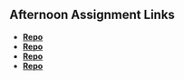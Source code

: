 ## Afternoon Assignment Links

* **[Repo](https://github.com/lincmarler/vue-playground)**
* **[Repo](https://github.com/lincmarler/GiftedP-2)**
* **[Repo](https://github.com/lincmarler/gregsListVue)**
* **[Repo](https://github.com/TylerChristiansen22/bloggerVue)**
